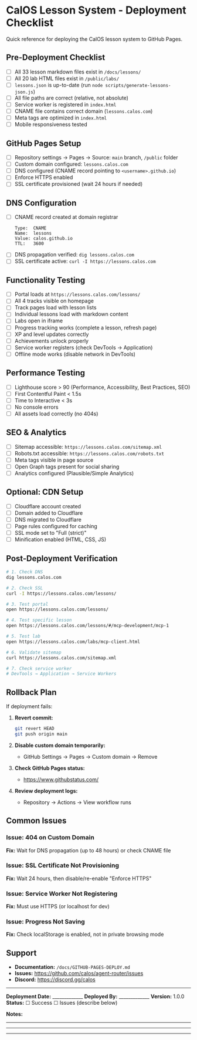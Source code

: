 # CalOS Lesson System - Deployment Checklist

Quick reference for deploying the CalOS lesson system to GitHub Pages.

## Pre-Deployment Checklist

- [ ] All 33 lesson markdown files exist in `/docs/lessons/`
- [ ] All 20 lab HTML files exist in `/public/labs/`
- [ ] `lessons.json` is up-to-date (run `node scripts/generate-lessons-json.js`)
- [ ] All file paths are correct (relative, not absolute)
- [ ] Service worker is registered in `index.html`
- [ ] CNAME file contains correct domain (`lessons.calos.com`)
- [ ] Meta tags are optimized in `index.html`
- [ ] Mobile responsiveness tested

## GitHub Pages Setup

- [ ] Repository settings → Pages → Source: `main` branch, `/public` folder
- [ ] Custom domain configured: `lessons.calos.com`
- [ ] DNS configured (CNAME record pointing to `<username>.github.io`)
- [ ] Enforce HTTPS enabled
- [ ] SSL certificate provisioned (wait 24 hours if needed)

## DNS Configuration

- [ ] CNAME record created at domain registrar
  ```
  Type:  CNAME
  Name:  lessons
  Value: calos.github.io
  TTL:   3600
  ```
- [ ] DNS propagation verified: `dig lessons.calos.com`
- [ ] SSL certificate active: `curl -I https://lessons.calos.com`

## Functionality Testing

- [ ] Portal loads at `https://lessons.calos.com/lessons/`
- [ ] All 4 tracks visible on homepage
- [ ] Track pages load with lesson lists
- [ ] Individual lessons load with markdown content
- [ ] Labs open in iframe
- [ ] Progress tracking works (complete a lesson, refresh page)
- [ ] XP and level updates correctly
- [ ] Achievements unlock properly
- [ ] Service worker registers (check DevTools → Application)
- [ ] Offline mode works (disable network in DevTools)

## Performance Testing

- [ ] Lighthouse score > 90 (Performance, Accessibility, Best Practices, SEO)
- [ ] First Contentful Paint < 1.5s
- [ ] Time to Interactive < 3s
- [ ] No console errors
- [ ] All assets load correctly (no 404s)

## SEO & Analytics

- [ ] Sitemap accessible: `https://lessons.calos.com/sitemap.xml`
- [ ] Robots.txt accessible: `https://lessons.calos.com/robots.txt`
- [ ] Meta tags visible in page source
- [ ] Open Graph tags present for social sharing
- [ ] Analytics configured (Plausible/Simple Analytics)

## Optional: CDN Setup

- [ ] Cloudflare account created
- [ ] Domain added to Cloudflare
- [ ] DNS migrated to Cloudflare
- [ ] Page rules configured for caching
- [ ] SSL mode set to "Full (strict)"
- [ ] Minification enabled (HTML, CSS, JS)

## Post-Deployment Verification

```bash
# 1. Check DNS
dig lessons.calos.com

# 2. Check SSL
curl -I https://lessons.calos.com/lessons/

# 3. Test portal
open https://lessons.calos.com/lessons/

# 4. Test specific lesson
open https://lessons.calos.com/lessons/#/mcp-development/mcp-1

# 5. Test lab
open https://lessons.calos.com/labs/mcp-client.html

# 6. Validate sitemap
curl https://lessons.calos.com/sitemap.xml

# 7. Check service worker
# DevTools → Application → Service Workers
```

## Rollback Plan

If deployment fails:

1. **Revert commit:**
   ```bash
   git revert HEAD
   git push origin main
   ```

2. **Disable custom domain temporarily:**
   - GitHub Settings → Pages → Custom domain → Remove

3. **Check GitHub Pages status:**
   - https://www.githubstatus.com/

4. **Review deployment logs:**
   - Repository → Actions → View workflow runs

## Common Issues

### Issue: 404 on Custom Domain
**Fix:** Wait for DNS propagation (up to 48 hours) or check CNAME file

### Issue: SSL Certificate Not Provisioning
**Fix:** Wait 24 hours, then disable/re-enable "Enforce HTTPS"

### Issue: Service Worker Not Registering
**Fix:** Must use HTTPS (or localhost for dev)

### Issue: Progress Not Saving
**Fix:** Check localStorage is enabled, not in private browsing mode

## Support

- **Documentation:** `/docs/GITHUB-PAGES-DEPLOY.md`
- **Issues:** https://github.com/calos/agent-router/issues
- **Discord:** https://discord.gg/calos

---

**Deployment Date:** _____________
**Deployed By:** _____________
**Version:** 1.0.0
**Status:** ☐ Success  ☐ Issues (describe below)

**Notes:**
_____________________________________________________________
_____________________________________________________________
_____________________________________________________________
